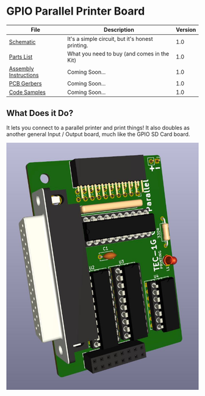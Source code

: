 # GPIO Parallel Printer Board
| File | Description | Version |
|---|---|---|
| [Schematic](TEC-1G_GPIO_Printer_Schematic_v1-0.pdf) | It's a simple circuit, but it's honest printing. | 1.0 |
| [Parts List](./Partslist.md) | What you need to buy (and comes in the Kit) | 1.0 |
| [Assembly Instructions](./Assembly.md) | Coming Soon... | 1.0 |
| [PCB Gerbers]() | Coming Soon... | 1.0 |
| [Code Samples](./Code.md) | Coming Soon... | 1.0 |

## What Does it Do?
It lets you connect to a parallel printer and print things!
It also doubles as another general Input / Output board, much like the GPIO SD Card board.

![TEC-1G GPIO Printer](./TEC-1G_GPIO_Printer-Render.jpg)
